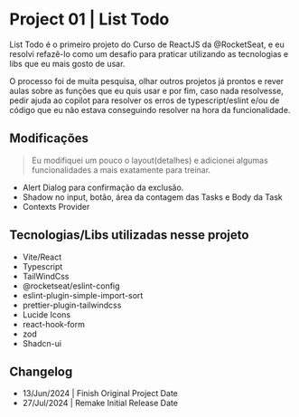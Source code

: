 # Project 01 | List Todo

List Todo é o primeiro projeto do Curso de ReactJS da @RocketSeat, e eu resolvi refazê-lo como um desafio para praticar utilizando as tecnologias e libs que eu mais gosto de usar.

O processo foi de muita pesquisa, olhar outros projetos já prontos e rever aulas sobre as funções que eu quis usar e por fim, caso nada resolvesse, pedir ajuda ao copilot para resolver os erros de typescript/eslint e/ou de código que eu não estava conseguindo resolver na hora da funcionalidade.

## Modificações
> Eu modifiquei um pouco o layout(detalhes) e adicionei algumas funcionalidades a mais exatamente para treinar.

- Alert Dialog para confirmação da exclusão.
- Shadow no input, botão, área da contagem das Tasks e Body da Task
- Contexts Provider


## Tecnologias/Libs utilizadas nesse projeto

- Vite/React
- Typescript
- TailWindCss
- @rocketseat/eslint-config
- eslint-plugin-simple-import-sort
- prettier-plugin-tailwindcss
- Lucide Icons
- react-hook-form
- zod
- Shadcn-ui

## Changelog
- 13/Jun/2024 | Finish Original Project Date
- 27/Jul/2024 | Remake Initial Release Date
